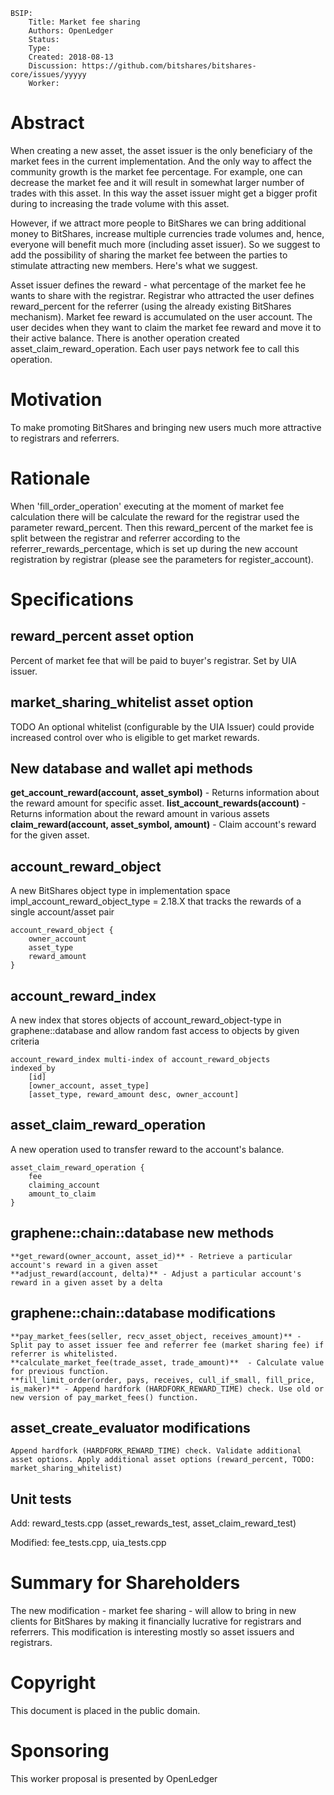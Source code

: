 ```
BSIP:
    Title: Market fee sharing
    Authors: OpenLedger
    Status:
    Type:
    Created: 2018-08-13
    Discussion: https://github.com/bitshares/bitshares-core/issues/yyyyy
    Worker:
```

# Abstract

When creating a new asset, the asset issuer is the only beneficiary of the market fees in the current implementation. And the only way to affect the community growth is the market fee percentage. For example, one can decrease the market fee and it will result in somewhat larger number of trades with this asset. In this way the asset issuer might get a bigger profit during to increasing the trade volume with this asset. 

However, if we attract more people to BitShares we can bring additional money to BitShares, increase multiple currencies trade volumes and, hence, everyone will benefit much more (including asset issuer). 
So we suggest to add the possibility of sharing the market fee between the parties to stimulate attracting new members. Here's what we suggest. 

Asset issuer defines the reward - what percentage of the market fee he wants to share with the registrar. Registrar who attracted the user defines reward_percent for the referrer (using the already existing BitShares mechanism).
Market fee reward is accumulated on the user account. The user decides when they want to claim the market fee reward and move it to their active balance.  There is another operation created asset_claim_reward_operation. Each user pays network fee to call this operation.

# Motivation

To make promoting BitShares and bringing new users much more attractive to registrars and referrers.

# Rationale
When 'fill_order_operation' executing at the moment of market fee calculation there will be calculate the reward for the registrar used the parameter reward_percent. Then this reward_percent of the market fee is split between the registrar and referrer according to the referrer_rewards_percentage, which is set up during the new account registration by registrar (please see the parameters for register_account).

# Specifications

## reward_percent asset option
Percent of market fee that will be paid to buyer's registrar. Set by UIA issuer.

## market_sharing_whitelist asset option
TODO An optional whitelist (configurable by the UIA Issuer) could provide increased control over who is eligible to get market rewards.

## New database and wallet api methods
**get_account_reward(account, asset_symbol)** - Returns information about the reward amount for specific asset.
**list_account_rewards(account)** - Returns information about the reward amount in various assets
**claim_reward(account, asset_symbol, amount)** - Claim account's reward for the given asset.

## account_reward_object
A new BitShares object type in implementation space impl_account_reward_object_type = 2.18.X that tracks the rewards of a single account/asset pair
```
account_reward_object {
    owner_account
    asset_type
    reward_amount
}
```
## account_reward_index
A new index that stores objects of account_reward_object-type in graphene::database and allow random fast access to objects by given criteria
```
account_reward_index multi-index of account_reward_objects
indexed_by
    [id]
    [owner_account, asset_type]
    [asset_type, reward_amount desc, owner_account]
```
## asset_claim_reward_operation
A new operation used to transfer reward to the account's balance.
```
asset_claim_reward_operation {
    fee
    claiming_account
    amount_to_claim
}

```

## graphene::chain::database new methods
    **get_reward(owner_account, asset_id)** - Retrieve a particular account's reward in a given asset
    **adjust_reward(account, delta)** - Adjust a particular account's reward in a given asset by a delta

## graphene::chain::database modifications
    **pay_market_fees(seller, recv_asset_object, receives_amount)** - Split pay to asset issuer fee and referrer fee (market sharing fee) if referrer is whitelisted.
    **calculate_market_fee(trade_asset, trade_amount)**  - Calculate value for previous function.
    **fill_limit_order(order, pays, receives, cull_if_small, fill_price, is_maker)** - Append hardfork (HARDFORK_REWARD_TIME) check. Use old or new version of pay_market_fees() function.

## asset_create_evaluator modifications
    Append hardfork (HARDFORK_REWARD_TIME) check. Validate additional asset options. Apply additional asset options (reward_percent, TODO: market_sharing_whitelist)

## Unit tests

Add: reward_tests.cpp (asset_rewards_test, asset_claim_reward_test)

Modified:  fee_tests.cpp, uia_tests.cpp


# Summary for Shareholders
The new modification - market fee sharing - will allow to bring in new clients for BitShares by making it financially lucrative for registrars and referrers. This modification is interesting mostly so asset issuers and registrars. 

# Copyright
This document is placed in the public domain.

# Sponsoring
This worker proposal is presented by OpenLedger
